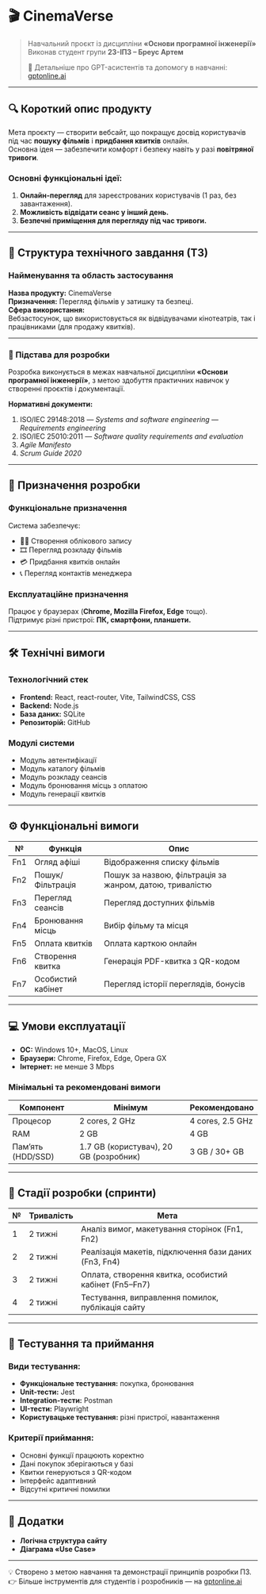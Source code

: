 # 🎬 CinemaVerse

> Навчальний проєкт із дисципліни **«Основи програмної інженерії»**  
> Виконав студент групи **23-ІПЗ – Бреус Артем**  
>  
> 📘 Детальніше про GPT-асистентів та допомогу в навчанні: [gptonline.ai](https://gptonline.ai/)

---

## 🔍 Короткий опис продукту

Мета проєкту — створити вебсайт, що покращує досвід користувачів під час **пошуку фільмів** і **придбання квитків** онлайн.  
Основна ідея — забезпечити комфорт і безпеку навіть у разі **повітряної тривоги**.  

### Основні функціональні ідеї:
1. **Онлайн-перегляд** для зареєстрованих користувачів (1 раз, без завантаження).  
2. **Можливість відвідати сеанс у інший день.**  
3. **Безпечні приміщення для перегляду під час тривоги.**

---

## 📘 Структура технічного завдання (ТЗ)

### Найменування та область застосування
**Назва продукту:** CinemaVerse  
**Призначення:** Перегляд фільмів у затишку та безпеці.  
**Сфера використання:**  
Вебзастосунок, що використовується як відвідувачами кінотеатрів, так і працівниками (для продажу квитків).

---

### 📄 Підстава для розробки
Розробка виконується в межах навчальної дисципліни **«Основи програмної інженерії»**, з метою здобуття практичних навичок у створенні проєктів і документації.

**Нормативні документи:**
1. ISO/IEC 29148:2018 — *Systems and software engineering — Requirements engineering*  
2. ISO/IEC 25010:2011 — *Software quality requirements and evaluation*  
3. *Agile Manifesto*  
4. *Scrum Guide 2020*

---

## 🎯 Призначення розробки

### Функціональне призначення
Система забезпечує:
- 🧍‍♂️ Створення облікового запису  
- 🎞️ Перегляд розкладу фільмів  
- 💳 Придбання квитків онлайн  
- 📞 Перегляд контактів менеджера  

### Експлуатаційне призначення
Працює у браузерах (**Chrome, Mozilla Firefox, Edge** тощо).  
Підтримує різні пристрої: **ПК, смартфони, планшети.**

---

## 🛠️ Технічні вимоги

### Технологічний стек
- **Frontend:** React, react-router, Vite, TailwindCSS, CSS  
- **Backend:** Node.js  
- **База даних:** SQLite  
- **Репозиторій:** GitHub  

### Модулі системи
- Модуль автентифікації  
- Модуль каталогу фільмів  
- Модуль розкладу сеансів  
- Модуль бронювання місць з оплатою  
- Модуль генерації квитків  

---

## ⚙️ Функціональні вимоги

| № | Функція | Опис |
|---|----------|------|
| Fn1 | Огляд афіші | Відображення списку фільмів |
| Fn2 | Пошук/Фільтрація | Пошук за назвою, фільтрація за жанром, датою, тривалістю |
| Fn3 | Перегляд сеансів | Перегляд доступних фільмів |
| Fn4 | Бронювання місць | Вибір фільму та місця |
| Fn5 | Оплата квитків | Оплата карткою онлайн |
| Fn6 | Створення квитка | Генерація PDF-квитка з QR-кодом |
| Fn7 | Особистий кабінет | Перегляд історії переглядів, бонусів |

---

## 💻 Умови експлуатації

- **ОС:** Windows 10+, MacOS, Linux  
- **Браузери:** Chrome, Firefox, Edge, Opera GX  
- **Інтернет:** не менше 3 Mbps  

### Мінімальні та рекомендовані вимоги

| Компонент | Мінімум | Рекомендовано |
|------------|----------|---------------|
| Процесор | 2 cores, 2 GHz | 4 cores, 2.5 GHz |
| RAM | 2 GB | 4 GB |
| Пам’ять (HDD/SSD) | 1.7 GB (користувач), 20 GB (розробник) | 3 GB / 30+ GB |

---

## 🧩 Стадії розробки (спринти)

| № | Тривалість | Мета |
|---|-------------|------|
| 1 | 2 тижні | Аналіз вимог, макетування сторінок (Fn1, Fn2) |
| 2 | 2 тижні | Реалізація макетів, підключення бази даних (Fn3, Fn4) |
| 3 | 2 тижні | Оплата, створення квитка, особистий кабінет (Fn5–Fn7) |
| 4 | 2 тижні | Тестування, виправлення помилок, публікація сайту |

---

## 🧪 Тестування та приймання

### Види тестування:
- **Функціональне тестування:** покупка, бронювання  
- **Unit-тести:** Jest  
- **Integration-тести:** Postman  
- **UI-тести:** Playwright  
- **Користувацьке тестування:** різні пристрої, навантаження

### Критерії приймання:
- Основні функції працюють коректно  
- Дані покупок зберігаються у базі  
- Квитки генеруються з QR-кодом  
- Інтерфейс адаптивний  
- Відсутні критичні помилки  

---

## 📎 Додатки

- **Логічна структура сайту**  
- **Діаграма «Use Case»**

---

💡 Створено з метою навчання та демонстрації принципів розробки ПЗ.  
👉 Більше інструментів для студентів і розробників — на [gptonline.ai](https://gptonline.ai/)
